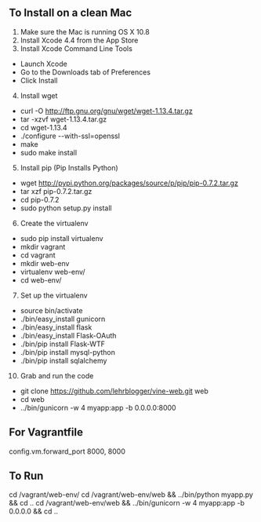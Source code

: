 To Install on a clean Mac
----------
1. Make sure the Mac is running OS X 10.8
2. Install Xcode 4.4 from the App Store
3. Install Xcode Command Line Tools
  * Launch Xcode
  * Go to the Downloads tab of Preferences
  * Click Install
4. Install wget
  * curl -O http://ftp.gnu.org/gnu/wget/wget-1.13.4.tar.gz
  * tar -xzvf wget-1.13.4.tar.gz
  * cd wget-1.13.4
  * ./configure --with-ssl=openssl
  * make
  * sudo make install
5. Install pip (Pip Installs Python)
  * wget http://pypi.python.org/packages/source/p/pip/pip-0.7.2.tar.gz
  * tar xzf pip-0.7.2.tar.gz
  * cd pip-0.7.2
  * sudo python setup.py install
6. Create the virtualenv
  * sudo pip install virtualenv
  * mkdir vagrant
  * cd vagrant
  * mkdir web-env
  * virtualenv web-env/
  * cd web-env/
7. Set up the virtualenv
  * source bin/activate
  * ./bin/easy_install gunicorn
  * ./bin/easy_install flask
  * ./bin/easy_install Flask-OAuth
  * ./bin/pip install Flask-WTF
  * ./bin/pip install mysql-python
  * ./bin/pip install sqlalchemy
10. Grab and run the code
  * git clone https://github.com/lehrblogger/vine-web.git web
  * cd web
  * ../bin/gunicorn -w 4 myapp:app -b 0.0.0.0:8000

For Vagrantfile
---------------
  config.vm.forward_port 8000, 8000

To Run
------
cd /vagrant/web-env/
cd /vagrant/web-env/web && ../bin/python myapp.py && cd ..
cd /vagrant/web-env/web && ../bin/gunicorn -w 4 myapp:app -b 0.0.0.0 && cd ..